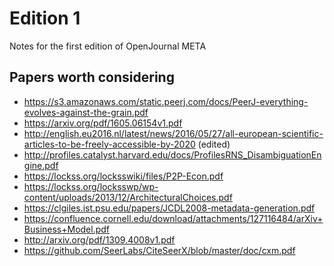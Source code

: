 Edition 1
=========

Notes for the first edition of OpenJournal META

## Papers worth considering

- https://s3.amazonaws.com/static.peerj.com/docs/PeerJ-everything-evolves-against-the-grain.pdf
- https://arxiv.org/pdf/1605.06154v1.pdf
- http://english.eu2016.nl/latest/news/2016/05/27/all-european-scientific-articles-to-be-freely-accessible-by-2020 (edited)
- http://profiles.catalyst.harvard.edu/docs/ProfilesRNS_DisambiguationEngine.pdf
- https://lockss.org/locksswiki/files/P2P-Econ.pdf
- https://lockss.org/locksswp/wp-content/uploads/2013/12/ArchitecturalChoices.pdf
- https://clgiles.ist.psu.edu/papers/JCDL2008-metadata-generation.pdf
- https://confluence.cornell.edu/download/attachments/127116484/arXiv+Business+Model.pdf
- http://arxiv.org/pdf/1309.4008v1.pdf
- https://github.com/SeerLabs/CiteSeerX/blob/master/doc/cxm.pdf
